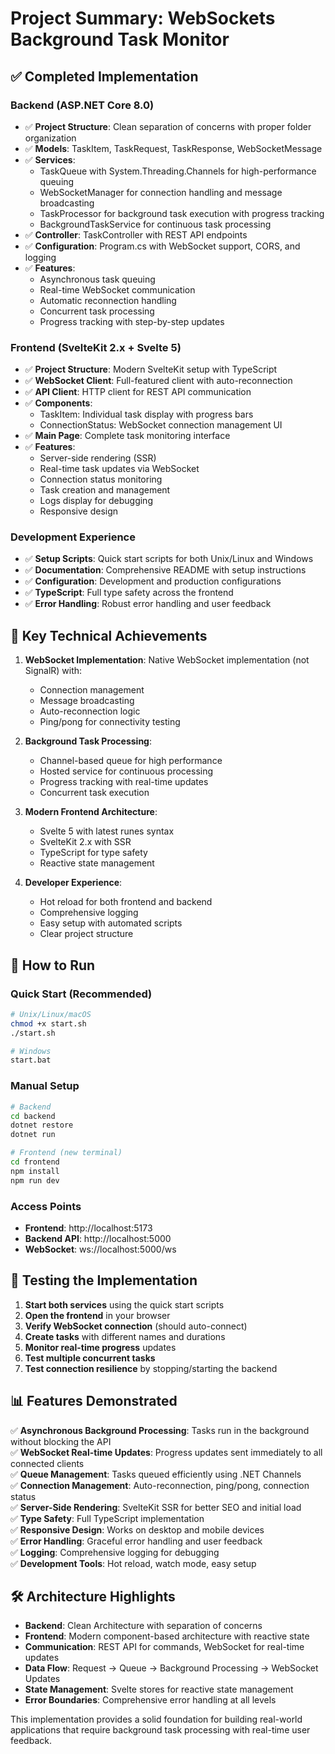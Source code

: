 # Project Summary: WebSockets Background Task Monitor

## ✅ Completed Implementation

### Backend (ASP.NET Core 8.0)
- ✅ **Project Structure**: Clean separation of concerns with proper folder organization
- ✅ **Models**: TaskItem, TaskRequest, TaskResponse, WebSocketMessage
- ✅ **Services**: 
  - TaskQueue with System.Threading.Channels for high-performance queuing
  - WebSocketManager for connection handling and message broadcasting
  - TaskProcessor for background task execution with progress tracking
  - BackgroundTaskService for continuous task processing
- ✅ **Controller**: TaskController with REST API endpoints
- ✅ **Configuration**: Program.cs with WebSocket support, CORS, and logging
- ✅ **Features**:
  - Asynchronous task queuing
  - Real-time WebSocket communication
  - Automatic reconnection handling
  - Concurrent task processing
  - Progress tracking with step-by-step updates

### Frontend (SvelteKit 2.x + Svelte 5)
- ✅ **Project Structure**: Modern SvelteKit setup with TypeScript
- ✅ **WebSocket Client**: Full-featured client with auto-reconnection
- ✅ **API Client**: HTTP client for REST API communication
- ✅ **Components**:
  - TaskItem: Individual task display with progress bars
  - ConnectionStatus: WebSocket connection management UI
- ✅ **Main Page**: Complete task monitoring interface
- ✅ **Features**:
  - Server-side rendering (SSR)
  - Real-time task updates via WebSocket
  - Connection status monitoring
  - Task creation and management
  - Logs display for debugging
  - Responsive design

### Development Experience
- ✅ **Setup Scripts**: Quick start scripts for both Unix/Linux and Windows
- ✅ **Documentation**: Comprehensive README with setup instructions
- ✅ **Configuration**: Development and production configurations
- ✅ **TypeScript**: Full type safety across the frontend
- ✅ **Error Handling**: Robust error handling and user feedback

## 🎯 Key Technical Achievements

1. **WebSocket Implementation**: Native WebSocket implementation (not SignalR) with:
   - Connection management
   - Message broadcasting
   - Auto-reconnection logic
   - Ping/pong for connectivity testing

2. **Background Task Processing**:
   - Channel-based queue for high performance
   - Hosted service for continuous processing
   - Progress tracking with real-time updates
   - Concurrent task execution

3. **Modern Frontend Architecture**:
   - Svelte 5 with latest runes syntax
   - SvelteKit 2.x with SSR
   - TypeScript for type safety
   - Reactive state management

4. **Developer Experience**:
   - Hot reload for both frontend and backend
   - Comprehensive logging
   - Easy setup with automated scripts
   - Clear project structure

## 🚀 How to Run

### Quick Start (Recommended)
```bash
# Unix/Linux/macOS
chmod +x start.sh
./start.sh

# Windows
start.bat
```

### Manual Setup
```bash
# Backend
cd backend
dotnet restore
dotnet run

# Frontend (new terminal)
cd frontend
npm install
npm run dev
```

### Access Points
- **Frontend**: http://localhost:5173
- **Backend API**: http://localhost:5000
- **WebSocket**: ws://localhost:5000/ws

## 🧪 Testing the Implementation

1. **Start both services** using the quick start scripts
2. **Open the frontend** in your browser
3. **Verify WebSocket connection** (should auto-connect)
4. **Create tasks** with different names and durations
5. **Monitor real-time progress** updates
6. **Test multiple concurrent tasks**
7. **Test connection resilience** by stopping/starting the backend

## 📊 Features Demonstrated

✅ **Asynchronous Background Processing**: Tasks run in the background without blocking the API  
✅ **WebSocket Real-time Updates**: Progress updates sent immediately to all connected clients  
✅ **Queue Management**: Tasks queued efficiently using .NET Channels  
✅ **Connection Management**: Auto-reconnection, ping/pong, connection status  
✅ **Server-Side Rendering**: SvelteKit SSR for better SEO and initial load  
✅ **Type Safety**: Full TypeScript implementation  
✅ **Responsive Design**: Works on desktop and mobile devices  
✅ **Error Handling**: Graceful error handling and user feedback  
✅ **Logging**: Comprehensive logging for debugging  
✅ **Development Tools**: Hot reload, watch mode, easy setup  

## 🛠️ Architecture Highlights

- **Backend**: Clean Architecture with separation of concerns
- **Frontend**: Modern component-based architecture with reactive state
- **Communication**: REST API for commands, WebSocket for real-time updates
- **Data Flow**: Request → Queue → Background Processing → WebSocket Updates
- **State Management**: Svelte stores for reactive state management
- **Error Boundaries**: Comprehensive error handling at all levels

This implementation provides a solid foundation for building real-world applications that require background task processing with real-time user feedback.